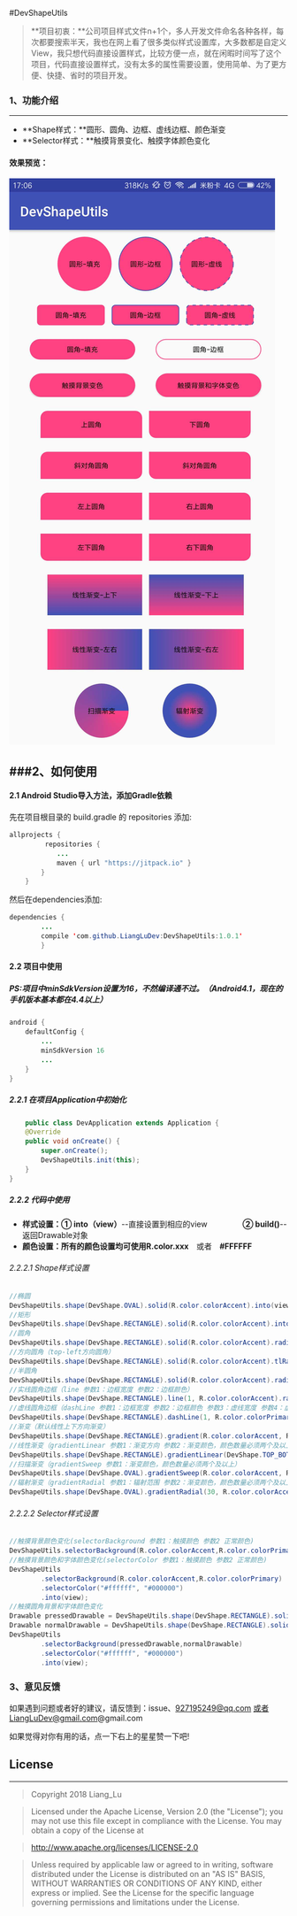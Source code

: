 #DevShapeUtils

>**项目初衷：**公司项目样式文件n+1个，多人开发文件命名各种各样，每次都要搜索半天，我也在网上看了很多类似样式设置库，大多数都是自定义View，我只想代码直接设置样式，比较方便一点，就在闲暇时间写了这个项目，代码直接设置样式，没有太多的属性需要设置，使用简单、为了更方便、快捷、省时的项目开发。
### 1、功能介绍
-------------------
- **Shape样式：**圆形、圆角、边框、虚线边框、颜色渐变
- **Selector样式：**触摸背景变化、触摸字体颜色变化
#### 效果预览：
  ![Alt text](./DevShapeUtils.jpg)

###2、如何使用
-------------------
#### 2.1 Android Studio导入方法，添加Gradle依赖
先在项目根目录的 build.gradle 的 repositories 添加:
``` java
allprojects {
         repositories {
            ...
            maven { url "https://jitpack.io" }
        }
    }
```
然后在dependencies添加:
``` java
dependencies {
        ...
        compile 'com.github.LiangLuDev:DevShapeUtils:1.0.1'
        }
```
#### 2.2 项目中使用
##### PS:项目中minSdkVersion设置为16，不然编译通不过。（Android4.1，现在的手机版本基本都在4.4以上）
```java
android {
    defaultConfig {
        ...
        minSdkVersion 16
        ...
    }
}
```
##### 2.2.1 在项目Application中初始化
``` java
	public class DevApplication extends Application {
    @Override
    public void onCreate() {
        super.onCreate();
        DevShapeUtils.init(this);
    }
}
```
##### 2.2.2 代码中使用
- **样式设置：① into（view）**--直接设置到相应的view
&emsp;&emsp;&emsp;&emsp; **② build()**--返回Drawable对象
- **颜色设置：**所有的颜色设置均可使用**R.color.xxx**&emsp;或者&emsp;**#FFFFFF**
###### 2.2.2.1 Shape样式设置
``` java
//椭圆
DevShapeUtils.shape(DevShape.OVAL).solid(R.color.colorAccent).into(view);
//矩形
DevShapeUtils.shape(DevShape.RECTANGLE).solid(R.color.colorAccent).into(view);
//圆角
DevShapeUtils.shape(DevShape.RECTANGLE).solid(R.color.colorAccent).radius(10).into(view);
//方向圆角（top-left方向圆角）
DevShapeUtils.shape(DevShape.RECTANGLE).solid(R.color.colorAccent).tlRadius(10).into(view);
//半圆角
DevShapeUtils.shape(DevShape.RECTANGLE).solid(R.color.colorAccent).radius(999).into(view);
//实线圆角边框（line 参数1：边框宽度 参数2：边框颜色）
DevShapeUtils.shape(DevShape.RECTANGLE).line(1, R.color.colorAccent).radius(10).into(view);
//虚线圆角边框（dashLine 参数1：边框宽度 参数2：边框颜色 参数3：虚线宽度 参数4：虚线间隙宽度）
DevShapeUtils.shape(DevShape.RECTANGLE).dashLine(1, R.color.colorPrimary, 5, 5).radius(10).into(view);
//渐变（默认线性上下方向渐变）
DevShapeUtils.shape(DevShape.RECTANGLE).gradient(R.color.colorAccent, R.color.colorPrimary).into(view);
//线性渐变（gradientLinear 参数1：渐变方向 参数2：渐变颜色，颜色数量必须两个及以上）
DevShapeUtils.shape(DevShape.RECTANGLE).gradientLinear(DevShape.TOP_BOTTOM, R.color.colorAccent, R.color.colorPrimary).into(view);
//扫描渐变（gradientSweep 参数1：渐变颜色，颜色数量必须两个及以上）
DevShapeUtils.shape(DevShape.OVAL).gradientSweep(R.color.colorAccent, R.color.colorPrimary).into(view);
//辐射渐变（gradientRadial 参数1：辐射范围 参数2：渐变颜色，颜色数量必须两个及以上）
DevShapeUtils.shape(DevShape.OVAL).gradientRadial(30, R.color.colorAccent, R.color.colorPrimary).into(view);
```
###### 2.2.2.2 Selector样式设置
``` java
//触摸背景颜色变化(selectorBackground 参数1：触摸颜色 参数2 正常颜色)
DevShapeUtils.selectorBackground(R.color.colorAccent,R.color.colorPrimary).into(view);
//触摸背景颜色和字体颜色变化(selectorColor 参数1：触摸颜色 参数2 正常颜色)
DevShapeUtils
        .selectorBackground(R.color.colorAccent,R.color.colorPrimary)
        .selectorColor("#ffffff", "#000000")
        .into(view);
//触摸圆角背景和字体颜色变化
Drawable pressedDrawable = DevShapeUtils.shape(DevShape.RECTANGLE).solid(R.color.colorAccent).radius(10).build();
Drawable normalDrawable = DevShapeUtils.shape(DevShape.RECTANGLE).solid(R.color.colorPrimary).radius(10).build();
DevShapeUtils
        .selectorBackground(pressedDrawable,normalDrawable)
        .selectorColor("#ffffff", "#000000")
        .into(view);
```
### 3、意见反馈
如果遇到问题或者好的建议，请反馈到：issue、927195249@qq.com 或者LiangLuDev@gmail.com@gmail.com

如果觉得对你有用的话，点一下右上的星星赞一下吧!

## License
-------------------
> Copyright 2018 Liang_Lu

> Licensed under the Apache License, Version 2.0 (the "License");
   you may not use this file except in compliance with the License.
   You may obtain a copy of the License at

> http://www.apache.org/licenses/LICENSE-2.0

> Unless required by applicable law or agreed to in writing, software
   distributed under the License is distributed on an "AS IS" BASIS,
   WITHOUT WARRANTIES OR CONDITIONS OF ANY KIND, either express or implied.
   See the License for the specific language governing permissions and
   limitations under the License.